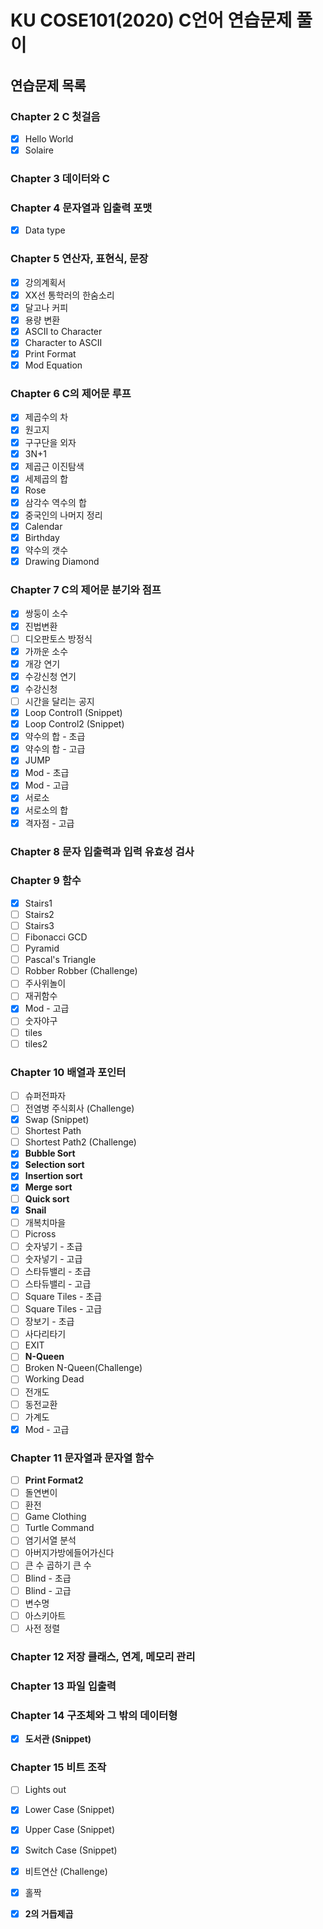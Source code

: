 # KU COSE101(2020) C언어 연습문제 풀이

## 연습문제 목록
### Chapter 2	C 첫걸음	 	
 - [x] Hello World
 - [x] Solaire

### Chapter 3	데이터와 C	

### Chapter 4	문자열과 입출력 포맷	
 - [x] Data type

### Chapter 5	연산자, 표현식, 문장	
 - [x] 강의계획서
 - [x] XX선 통학러의 한숨소리
 - [x] 달고나 커피
 - [x] 용량 변환
 - [x] ASCII to Character
 - [x] Character to ASCII
 - [x] Print Format
 - [x] Mod Equation

### Chapter 6	C의 제어문 루프
 - [x] 제곱수의 차
 - [x] 원고지
 - [x] 구구단을 외자
 - [x] 3N+1
 - [x] 제곱근 이진탐색
 - [x] 세제곱의 합
 - [x] Rose
 - [x] 삼각수 역수의 합
 - [x] 중국인의 나머지 정리
 - [x] Calendar
 - [x] Birthday
 - [x] 약수의 갯수 
 - [x] Drawing Diamond
	
### Chapter 7	C의 제어문 분기와 점프	
 - [x] 쌍둥이 소수
 - [x] 진법변환
 - [ ] 디오판토스 방정식
 - [x] 가까운 소수
 - [x] 개강 연기
 - [x] 수강신청 연기
 - [x] 수강신청
 - [ ] 시간을 달리는 공지
 - [x] Loop Control1 (Snippet)
 - [x] Loop Control2 (Snippet)
 - [x] 약수의 합 - 초급
 - [x] 약수의 합 - 고급
 - [x] JUMP
 - [x] Mod - 초급
 - [x] Mod - 고급
 - [x] 서로소
 - [x] 서로소의 합
 - [x] 격자점 - 고급
 	
### Chapter 8	문자 입출력과 입력 유효성 검사
	 	
### Chapter 9	함수	 
 - [x] Stairs1
 - [ ] Stairs2
 - [ ] Stairs3
 - [ ] Fibonacci GCD
 - [ ] Pyramid
 - [ ] Pascal's Triangle
 - [ ] Robber Robber (Challenge)
 - [ ] 주사위놀이
 - [ ] 재귀함수
 - [x] Mod - 고급
 - [ ] 숫자야구
 - [ ] tiles
 - [ ] tiles2	

### Chapter 10	배열과 포인터	
 - [ ] 슈퍼전파자
 - [ ] 전염병 주식회사 (Challenge)
 - [x] Swap (Snippet)
 - [ ] Shortest Path
 - [ ] Shortest Path2 (Challenge)
 - [x] **Bubble Sort**
 - [x] **Selection sort**
 - [x] **Insertion sort**
 - [x] **Merge sort**
 - [ ] **Quick sort**
 - [x] **Snail**
 - [ ] 개복치마을
 - [ ] Picross
 - [ ] 숫자넣기 - 초급
 - [ ] 숫자넣기 - 고급
 - [ ] 스타듀밸리 - 초급
 - [ ] 스타듀밸리 - 고급
 - [ ] Square Tiles - 초급
 - [ ] Square Tiles - 고급
 - [ ] 장보기 - 초급
 - [ ] 사다리타기
 - [ ] EXIT
 - [ ] **N-Queen**
 - [ ] Broken N-Queen(Challenge)
 - [ ] Working Dead
 - [ ] 전개도
 - [ ] 동전교환
 - [ ] 가계도
 - [x] Mod - 고급 	

### Chapter 11	문자열과 문자열 함수
 - [ ] **Print Format2**
 - [ ] 돌연변이
 - [ ] 환전
 - [ ] Game Clothing
 - [ ] Turtle Command
 - [ ] 염기서열 분석
 - [ ] 아버지가방에들어가신다
 - [ ] 큰 수 곱하기 큰 수
 - [ ] Blind - 초급
 - [ ] Blind - 고급
 - [ ] 변수명
 - [ ] 아스키아트
 - [ ] 사전 정렬
	 	
### Chapter 12	저장 클래스, 연계, 메모리 관리	 	
### Chapter 13	파일 입출력	 	
### Chapter 14	구조체와 그 밖의 데이터형	
 - [x] **도서관 (Snippet)**

### Chapter 15	비트 조작	 
 - [ ] Lights out
 - [x] Lower Case (Snippet)
 - [x] Upper Case (Snippet)
 - [x] Switch Case (Snippet)
 - [x] 비트연산 (Challenge)
 - [x] 홀짝
 - [x] **2의 거듭제곱**
	
